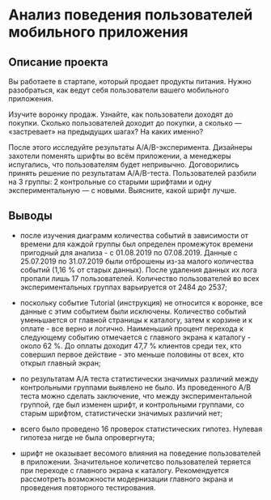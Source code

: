 # Анализ поведения пользователей мобильного приложения

## Описание проекта

Вы работаете в стартапе, который продает продукты питания. Нужно разобраться, как ведут себя пользователи вашего мобильного приложения.

Изучите воронку продаж. Узнайте, как пользователи доходят до покупки. Сколько пользователей доходит до покупки, а сколько — «застревает» на предыдущих шагах? На каких именно?

После этого исследуйте результаты A/A/B-эксперимента. Дизайнеры захотели поменять шрифты во всём приложении, а менеджеры испугались, что пользователям будет непривычно. Договорились принять решение по результатам A/A/B-теста. Пользователей разбили на 3 группы: 2 контрольные со старыми шрифтами и одну экспериментальную — с новыми. Выясните, какой шрифт лучше.

## Выводы

- после изучения диаграмм количества событий в зависимости от времени для каждой группы был определен промежуток времени пригодный для анализа - с 01.08.2019 по 07.08.2019. Данные с 25.07.2019 по 31.07.2019 были отброшены из-за малого количества событий (1,16 % от старых данных). После удаления данных их лога пропали лишь 17 пользователей. Количество пользователей во всех экспериментальных группах варьируется от 2484 до 2537;

- поскольку событие Tutorial (инструкция) не относится к воронке, все данные с этим событием были исключены. Количество событий уменьшается от главной страницы к каталогу, затем к корзине и к оплате - все верно и логично. Наименьший процент перехода к следующему событию отмечается с главного экрана к каталогу - около 62 %. До оплаты доходит 47,7 % клиентов среди тех, кто совершил первое действие - это меньше половины от всех, кто открыл главный экран;

- по результатам А/А теста статистически значимых различий между контрольными группами выявлено не было. Из проведенного А/В теста можно сделать заключение, что между экспериментальной группой, где был изменен шрифт, и контрольными группами, со старым шрифтом, статистически значимых различий нет;

- всего было проведено 16 проверок статистических гипотез. Нулевая гипотеза нигде не была опровергнута;

- шрифт не оказывает весомого влияния на поведение пользователей в приложении. Значительное количетсво пользователей теряется при переходе с главного экрана к каталогу. Рекомендуется рассмотреть возможности модернизации главного экрана и проведения повторного тестирования.
